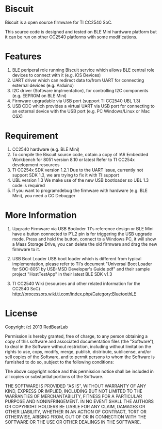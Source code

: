 
Biscuit
=======

Biscuit is a open source firmware for TI CC2540 SoC.

This source code is designed and tested on BLE Mini hardware platform but it can be run on other CC2540 platforms with some modifications.


Features
========

1. BLE periperal role running Biscuit service which allows BLE central role devices to connect with it (e.g. iOS Devices)
2. UART driver which can redirect data to/from UART for connecting external devices (e.g. Arduino)
3. I2C driver (Software implmentation), for controlling I2C components (e.g. EEPROM on BLE Mini)
4. Firmware upgradable via USB port (support TI CC2540 UBL 1.3)
5. USB CDC which provides a virtual UART via USB port for connecting to an external device with the USB port (e.g. PC Windows/Linux or Mac OSX)


Requirement
===========

1. CC2540 hardware (e.g. BLE Mini)
2. To compile the Biscuit source code, obtain a copy of IAR Embedded Workbench for 8051 version 8.10 or latest
   Refer to TI CC254x development resources
3. TI CC254x SDK version 1.2.1
   Due to the UART issue, currently not support SDK 1.3, we are trying to fix it with TI support
4. UBL version 1.3
   We make use of the new USB bootloader so UBL 1.3 code is required
5. If you want to program/debug the firmware with hardware (e.g. BLE Mini), you need a CC Debugger


More Information
================

1. Upgrade Firmware via USB Booloder
   TI's reference design or BLE Mini have a button connected to P1_2 pin is for triggering the USB upgrade mode. Press and hold the button, connect to a Windows PC, it will show a Mass Storage Drive, you can delete the old firmware and drag the new firmware to it.

2. USB Boot Loader
   USB boot loader which is different from typical implementation, please refer to TI's document "Universal Boot Loader for SOC-8051 by USB-MSD Developer's Guide.pdf" and their sample project "HostTestApp" in their latest BLE SDK v1.3

3. TI CC2540 Wiki (resources and other related information for the CC2540 SoC)
   http://processors.wiki.ti.com/index.php/Category:BluetoothLE


License
=======

Copyright (c) 2013 RedBearLab

Permission is hereby granted, free of charge, to any person obtaining a copy
of this software and associated documentation files (the "Software"), to deal 
in the Software without restriction, including without limitation the rights 
to use, copy, modify, merge, publish, distribute, sublicense, and/or sell
copies of the Software, and to permit persons to whom the Software is
furnished to do so, subject to the following conditions:

The above copyright notice and this permission notice shall be included in all
copies or substantial portions of the Software.

THE SOFTWARE IS PROVIDED "AS IS", WITHOUT WARRANTY OF ANY KIND, EXPRESS OR
IMPLIED, INCLUDING BUT NOT LIMITED TO THE WARRANTIES OF MERCHANTABILITY,
FITNESS FOR A PARTICULAR PURPOSE AND NONINFRINGEMENT. IN NO EVENT SHALL THE
AUTHORS OR COPYRIGHT HOLDERS BE LIABLE FOR ANY CLAIM, DAMAGES OR OTHER 
LIABILITY, WHETHER IN AN ACTION OF CONTRACT, TORT OR OTHERWISE, ARISING FROM,
OUT OF OR IN CONNECTION WITH THE SOFTWARE OR THE USE OR OTHER DEALINGS IN THE
SOFTWARE.
